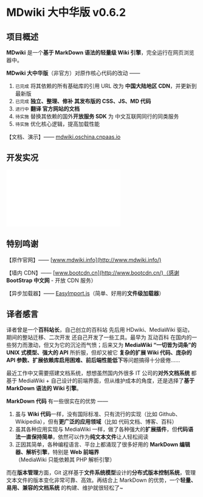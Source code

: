 # MDwiki 大中华版  v0.6.2


项目概述
----

**MDwiki** 是一个**基于 MarkDown 语法的轻量级 Wiki 引擎**，完全运行在网页浏览器中。

**MDwiki 大中华版**（非官方）对原作核心代码的改动 ——
 1. `已完成` 将其依赖的所有基础库的引用 URL 改为 **中国大陆地区 CDN**，并更新到最新版
 2. `已完成` **独立、整理、修补 其发布版的 CSS、JS、MD 代码**
 3. `进行中` **翻译 官方网站的文档**
 4. `待实施` 替换其依赖的国外**开放服务 SDK** 为 中文互联网同行的同类服务
 5. `待实施` 优化核心逻辑，提高加载性能

【文档、演示】—— [mdwiki.oschina.cnpaas.io](http://mdwiki.oschina.cnpaas.io/)


开发实况
----
<iframe frameBorder="0" allowTransparency="true" src="html/git_osc.html"></iframe>


特别鸣谢
----

【原作官网】—— [www.mdwiki.info](http://www.mdwiki.info/)

【墙内 CDN】—— [www.bootcdn.cn](http://www.bootcdn.cn/)（感谢 **BootStrap 中文网** - 开放 CDN 服务）

【异步加载器】—— [EasyImport.js](http://git.oschina.net/Tech_Query/EasyImport.js)（简单、好用的**文件级加载器**）


译者感言
----

译者曾是一个**百科站长**，自己创立的百科站 先后用 HDwiki、MediaWiki 驱动，期间的整站迁移、二次开发 还自己开发了一些工具。最早为 互动百科 在国内的一些努力而激动，但又为它的沉沦而气愤；后来又为 **MediaWiki “一切皆为词条”的 UNIX 式模型、强大的 API** 所折服，但却又被它 **复杂的扩展 Wiki 代码、庞杂的 API 参数、扩展依赖库启用困难、前后端性能低下**等问题搞得十分疲倦……

最近工作中又需要搭建文档系统，想想虽然国内外很多 IT 公司的**对外文档系统** 都基于 MediaWiki + 自己设计的前端界面，但从维护成本的角度，还是选择了**基于 MarkDown 语法的 Wiki 引擎**。

**MarkDown 代码** 有一些很实在的优势 ——
 1. 虽与 **Wiki 代码**一样，没有国际标准、只有流行的实现（比如 Github、Wikipedia），但有**更广泛的应用领域**（比如 代码文档、博客、百科）
 2. 虽其各种应用实现与 MediaWiki 一样，做了各种强大的**扩展插件**，但**代码语法一直保持简单**，依然可以作为**纯文本文件**让人轻松阅读
 3. 正因其简单，各种编程语言、平台上都涌现了很多好用的 **MarkDown 编辑器、解析引擎**，特别是 **Web 前端界**（MediaWiki 只能依赖其 PHP 解析引擎）

而在**版本管理**方面，Git 这样基于**文件系统模型**设计的**分布式版本控制系统**，管理文本文件的版本变化非常可靠、高效。再结合上 MarkDown 的优势，一个**轻量、易用、兼容的文档系统** 的构建、维护就很轻松了~